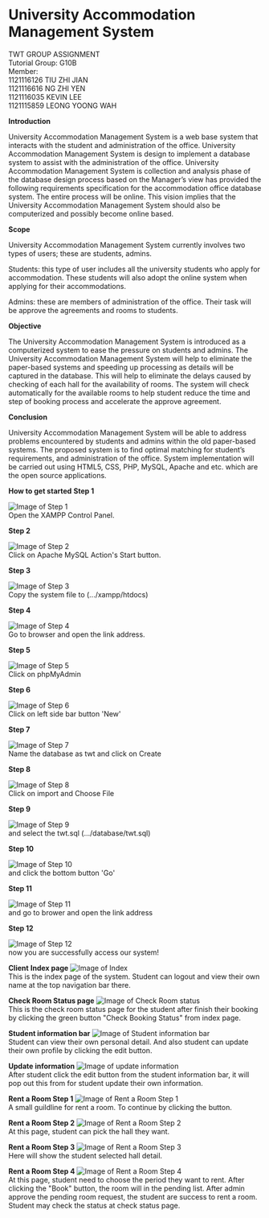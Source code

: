 # University Accommodation Management System
TWT GROUP ASSIGNMENT <br>
Tutorial Group: G10B <br>
Member: <br>
1121116126 TIU ZHI JIAN <br>
1121116616 NG ZHI YEN <br>
1121116035 KEVIN LEE <br>
1121115859 LEONG YOONG WAH

**Introduction**

University Accommodation Management System is a web base system that interacts with the student and administration of the office. University Accommodation Management System is design to implement a database system to assist with the administration of the office. University Accommodation Management System is collection and analysis phase of the database design process based on the Manager’s view has provided the following requirements specification for the accommodation office database system. The entire process will be online. This vision implies that the University Accommodation Management System should also be computerized and possibly become online based.

**Scope**

University Accommodation Management System currently involves two types of users; these are students, admins.

Students: this type of user includes all the university students who apply for accommodation. These students will also adopt the 
online system when applying for their accommodations. 

Admins: these are members of administration of the office. Their task will be approve the agreements and rooms to students. 

**Objective**

The University Accommodation Management System is introduced as a computerized system to ease the pressure on students and admins. The University Accommodation Management System will help to eliminate the paper-based systems and speeding up processing as details will be captured in the database. This will help to eliminate the delays caused by checking of each hall for the availability of rooms. The system will check automatically for the available rooms to help student reduce the time and step of booking process and accelerate the approve agreement.

**Conclusion**

University Accommodation Management System will be able to address problems encountered by students and admins within the old paper-based systems. The proposed system is to find optimal matching for student’s requirements, and administration of the office. System implementation will be carried out using HTML5, CSS, PHP, MySQL, Apache and etc. which are the open source applications. 

**How to get started**
**Step 1**

![Image of Step 1](https://cloud.githubusercontent.com/assets/16029016/13034850/18815796-d37c-11e5-93dc-88c876dcebbc.jpg)<br>
Open the XAMPP Control Panel.<br>

**Step 2**

![Image of Step 2](https://cloud.githubusercontent.com/assets/16029016/13034851/188362d4-d37c-11e5-949e-e51d4d3ebb5f.jpg)<br>
Click on Apache MySQL Action's Start button.<br>

**Step 3**

![Image of Step 3](https://cloud.githubusercontent.com/assets/16029016/13034849/187654ae-d37c-11e5-9972-268ee7bdd412.jpg)<br>
Copy the system file to (.../xampp/htdocs)<br>

**Step 4**

![Image of Step 4](https://cloud.githubusercontent.com/assets/16029016/13034854/18ae787a-d37c-11e5-9f27-9af8b1b4e85e.jpg)<br>
Go to browser and open the link address.<br>

**Step 5**

![Image of Step 5](https://cloud.githubusercontent.com/assets/16029016/13034855/18b5b586-d37c-11e5-879a-c8acf7395c16.jpg)<br>
Click on phpMyAdmin<br>

**Step 6**

![Image of Step 6](https://cloud.githubusercontent.com/assets/16029016/13034856/18bdb7c2-d37c-11e5-9571-921edd62838c.jpg)<br>
Click on left side bar button 'New'<br>

**Step 7**

![Image of Step 7](https://cloud.githubusercontent.com/assets/16029016/13034859/19422552-d37c-11e5-84be-4d7878263074.jpg)<br>
Name the database as twt and click on Create<br>

**Step 8**

![Image of Step 8](https://cloud.githubusercontent.com/assets/16029016/13034860/19536de4-d37c-11e5-983b-5946a62b2fa2.jpg)<br>
Click on import and Choose File<br>

**Step 9**

![Image of Step 9](https://cloud.githubusercontent.com/assets/16029016/13034857/18db5606-d37c-11e5-8283-a38e658def45.jpg)<br>
and select the twt.sql (.../database/twt.sql)<br>

**Step 10**

![Image of Step 10](https://cloud.githubusercontent.com/assets/16029016/13034858/18e1e4b2-d37c-11e5-9117-e6c36a56ecb6.jpg)<br>
and click the bottom button 'Go'<br>

**Step 11**

![Image of Step 11](https://cloud.githubusercontent.com/assets/16029016/13034852/188e51da-d37c-11e5-96f9-fc1117f5f608.jpg)<br>
and go to brower and open the link address<br>

**Step 12**

![Image of Step 12](https://cloud.githubusercontent.com/assets/16029016/13034853/18a8909a-d37c-11e5-86e3-a63741bdc1ed.jpg)<br>
now you are successfully access our system!<br>

**Client**
**Index page**
![Image of Index](https://cloud.githubusercontent.com/assets/16029015/13035897/0e767f56-d395-11e5-8ba0-9c173fc4c21b.PNG)<br>
This is the index page of the system. Student can logout and view their own name at the top navigation bar there. 

**Check Room Status page**
![Image of Check Room status](https://cloud.githubusercontent.com/assets/16029015/13035912/1f6a8096-d395-11e5-8dd4-645b398c6c3f.PNG)<br>
This is the check room status page for the student after finish their booking by clicking the green button "Check Booking Status" from index page. 

**Student information bar**
![Image of Student information bar](https://cloud.githubusercontent.com/assets/16029015/13035900/122d9e72-d395-11e5-94fc-8ed2eba03608.PNG)<br>
Student can view their own personal detail. And also student can update their own profile by clicking the edit button.

**Update information**
![Image of update information](https://cloud.githubusercontent.com/assets/16029015/13035901/13dc4408-d395-11e5-9529-eb763762deeb.PNG)<br>
After student click the edit button from the student information bar, it will pop out this from for student update their own information.

**Rent a Room Step 1**
![Image of Rent a Room Step 1](https://cloud.githubusercontent.com/assets/16029015/13035904/154d0174-d395-11e5-8735-8c21465e0e79.PNG)<br>
A small guildline for rent a room. To continue by clicking the button.

**Rent a Room Step 2**
![Image of Rent a Room Step 2](https://cloud.githubusercontent.com/assets/16029015/13035905/178195fe-d395-11e5-8d97-01463eaef412.PNG)<br>
At this page, student can pick the hall they want.

**Rent a Room Step 3**
![Image of Rent a Room Step 3](https://cloud.githubusercontent.com/assets/16029015/13035910/19f26340-d395-11e5-9d2f-6a4ea7ad7855.PNG)<br>
Here will show the student selected hall detail.

**Rent a Room Step 4**
![Image of Rent a Room Step 4](https://cloud.githubusercontent.com/assets/16029015/13035911/1d09488c-d395-11e5-8710-58009e385607.PNG)<br>
At this page, student need to choose the period they want to rent. After clicking the "Book" button, the room will in the pending list. After admin approve the pending room request, the student are success to rent a room. Student may check the status at check status page. 
